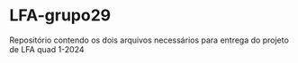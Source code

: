 # LFA-grupo29
 Repositório contendo os dois arquivos necessários para entrega do projeto de LFA quad 1-2024

